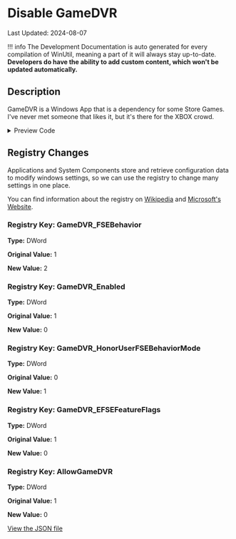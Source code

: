 # Disable GameDVR

Last Updated: 2024-08-07


!!! info
     The Development Documentation is auto generated for every compilation of WinUtil, meaning a part of it will always stay up-to-date. **Developers do have the ability to add custom content, which won't be updated automatically.**
## Description

GameDVR is a Windows App that is a dependency for some Store Games. I've never met someone that likes it, but it's there for the XBOX crowd.

<!-- BEGIN CUSTOM CONTENT -->

<!-- END CUSTOM CONTENT -->

<details>
<summary>Preview Code</summary>

```json
{
  "Content": "Disable GameDVR",
  "Description": "GameDVR is a Windows App that is a dependency for some Store Games. I've never met someone that likes it, but it's there for the XBOX crowd.",
  "category": "Essential Tweaks",
  "panel": "1",
  "Order": "a005_",
  "registry": [
    {
      "Path": "HKCU:\\System\\GameConfigStore",
      "Name": "GameDVR_FSEBehavior",
      "Value": "2",
      "OriginalValue": "1",
      "Type": "DWord"
    },
    {
      "Path": "HKCU:\\System\\GameConfigStore",
      "Name": "GameDVR_Enabled",
      "Value": "0",
      "OriginalValue": "1",
      "Type": "DWord"
    },
    {
      "Path": "HKCU:\\System\\GameConfigStore",
      "Name": "GameDVR_HonorUserFSEBehaviorMode",
      "Value": "1",
      "OriginalValue": "0",
      "Type": "DWord"
    },
    {
      "Path": "HKCU:\\System\\GameConfigStore",
      "Name": "GameDVR_EFSEFeatureFlags",
      "Value": "0",
      "OriginalValue": "1",
      "Type": "DWord"
    },
    {
      "Path": "HKLM:\\SOFTWARE\\Policies\\Microsoft\\Windows\\GameDVR",
      "Name": "AllowGameDVR",
      "Value": "0",
      "OriginalValue": "1",
      "Type": "DWord"
    }
  ],
  "link": "https://christitustech.github.io/winutil/dev/tweaks/Essential-Tweaks/DVR"
}
```

</details>

## Registry Changes
Applications and System Components store and retrieve configuration data to modify windows settings, so we can use the registry to change many settings in one place.


You can find information about the registry on [Wikipedia](https://www.wikiwand.com/en/Windows_Registry) and [Microsoft's Website](https://learn.microsoft.com/en-us/windows/win32/sysinfo/registry).

### Registry Key: GameDVR_FSEBehavior

**Type:** DWord

**Original Value:** 1

**New Value:** 2

### Registry Key: GameDVR_Enabled

**Type:** DWord

**Original Value:** 1

**New Value:** 0

### Registry Key: GameDVR_HonorUserFSEBehaviorMode

**Type:** DWord

**Original Value:** 0

**New Value:** 1

### Registry Key: GameDVR_EFSEFeatureFlags

**Type:** DWord

**Original Value:** 1

**New Value:** 0

### Registry Key: AllowGameDVR

**Type:** DWord

**Original Value:** 1

**New Value:** 0



<!-- BEGIN SECOND CUSTOM CONTENT -->

<!-- END SECOND CUSTOM CONTENT -->


[View the JSON file](https://github.com/Compourri/essentials/tree/main/config/tweaks.json)

